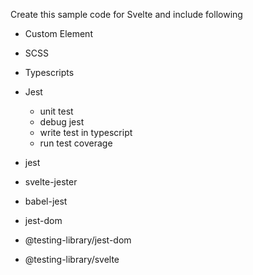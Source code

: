 Create this sample code for Svelte and include following
+ Custom Element
+ SCSS
+ Typescripts
+ Jest
    + unit test
    + debug jest
    + write test in typescript
    + run test coverage

+ jest
+ svelte-jester
+ babel-jest
+ jest-dom
+ @testing-library/jest-dom
+ @testing-library/svelte